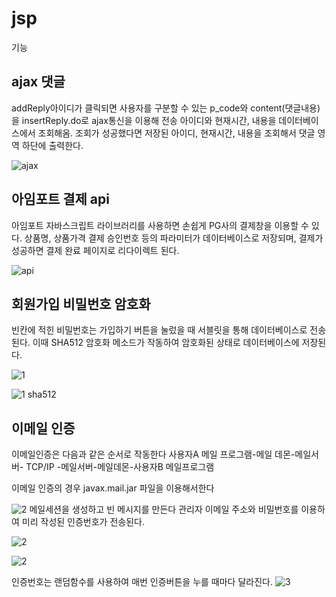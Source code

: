 # jsp
기능

<h2>ajax 댓글</h2>
addReply아이디가 클릭되면 사용자를 구분할 수 있는 p_code와 content(댓글내용)을 insertReply.do로 ajax통신을 이용해 전송
아이디와 현재시간, 내용을 데이터베이스에서 조회해옴.
조회가 성공했다면 저장된 아이디, 현재시간, 내용을 조회해서 댓글 영역 하단에 출력한다.

![ajax](https://user-images.githubusercontent.com/32535590/38298193-b331ae6e-3831-11e8-86cc-360783483e23.PNG)


<h2>아임포트 결제 api</h2>
아임포트 자바스크립트 라이브러리를 사용하면 손쉽게 PG사의 결제창을 이용할 수 있다. 
상품명, 상품가격 결제 승인번호 등의 파라미터가 데이터베이스로 저장되며, 결제가 성공하면 결제 완료 페이지로 리다이렉트 된다.

![api](https://user-images.githubusercontent.com/32535590/38298205-b8e0ddb2-3831-11e8-9905-443bfea29ae1.PNG)

<h2>회원가입 비밀번호 암호화</h2>
빈칸에 적힌 비밀번호는 가입하기 버튼을 눌렀을 때 서블릿을 통해 데이터베이스로 전송 된다.
이때 SHA512 암호화 메소드가 작동하여 암호화된 상태로 데이터베이스에 저장된다.

![1](https://user-images.githubusercontent.com/32535590/38298261-e2beed86-3831-11e8-90de-59d364b30f11.PNG)

![1 sha512](https://user-images.githubusercontent.com/32535590/38298290-f25395bc-3831-11e8-8705-a8ca41085a75.PNG)


<h2>이메일 인증</h2>
이메일인증은 다음과 같은 순서로 작동한다
사용자A 메일 프로그램-메일 데몬-메일서버- TCP/IP -메일서버-메일데몬-사용자B 메일프로그램

이메일 인증의 경우 javax.mail.jar 파일을 이용해서한다

![2](https://user-images.githubusercontent.com/32535590/38298333-04194954-3832-11e8-9a38-4ed0319cfeef.PNG)
메일세션을 생성하고 빈 메시지를 만든다
관리자 이메일 주소와 비밀번호를 이용하여 미리 작성된 인증번호가 전송된다. 

![2](https://user-images.githubusercontent.com/32535590/38298346-0c6d9164-3832-11e8-825d-2bd1bcb9a5d7.PNG)

![2](https://user-images.githubusercontent.com/32535590/38298355-1033af0e-3832-11e8-8e2f-7f4f8f0d558c.PNG)


인증번호는 랜덤함수를 사용하여 매번 인증버튼을 누를 때마다 달라진다.
![3](https://user-images.githubusercontent.com/32535590/38298360-143f2b64-3832-11e8-9ca7-b277d690aa0d.PNG)




